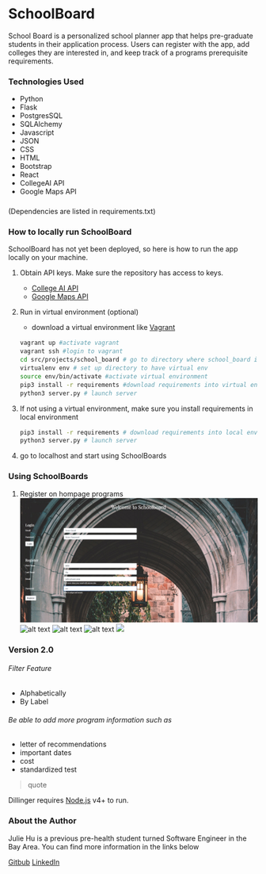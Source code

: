 # SchoolBoard 

School Board is a personalized school planner app that helps pre-graduate students in their application process. Users can register with the app,  add colleges they are interested in, and keep track of a programs prerequisite requirements. 

### Technologies Used
- Python
- Flask
- PostgresSQL
- SQLAlchemy
- Javascript
- JSON
- CSS
- HTML
- Bootstrap
- React
- CollegeAI API
- Google Maps API
###
(Dependencies are listed in requirements.txt)
### How to locally run SchoolBoard
SchoolBoard has not yet been deployed, so here is how to run the app locally on your machine.

1. Obtain API keys. Make sure the repository has access to keys. 
    - [College AI API](https://api-manager.collegeai.com/)
    - [Google Maps API](https://developers.google.com/maps/documentation)
2. Run in virtual environment (optional)
    - download a virtual environment like [Vagrant](https://www.vagrantup.com/downloads)
    ```bash
    vagrant up #activate vagrant
    vagrant ssh #login to vagrant
    cd src/projects/school_board # go to directory where school_board is located 
    virtualenv env # set up directory to have virtual env 
    source env/bin/activate #activate virtual environment
    pip3 install -r requirements #download requirements into virtual environment
    python3 server.py # launch server
    ```
3. If not using a virtual environment, make sure you install requirements in local environment

    ```bash
    pip3 install -r requirements # download requirements into local environment 
    python3 server.py # launch server
    ```
4. go to localhost and start using SchoolBoards

### Using SchoolBoards
1. Register on hompage programs 
![alt text](/static/screenshots/register-example.png?raw=true)
![alt text](/static/screenshots/first-login)
![alt text](/static/screenshots/homepage-img)
![alt text](/static/screenshots/homepage-img)
![](/static/screenshots/addschool.gif)

### Version 2.0
###### Filter Feature
- Alphabetically
- By Label
###### Be able to add more program information such as 
- letter of recommendations
- important dates 
- cost
- standardized test 

> quote



Dillinger requires [Node.js](https://nodejs.org/) v4+ to run.
### About the Author 
Julie Hu is a previous pre-health student turned Software Engineer in the Bay Area. You can find more information in the links below

[Gitbub](https://github.com/juliemyhu "Julies Github")
[LinkedIn](https://www.linkedin.com/in/julie-hu/ "Julies linkedin")





